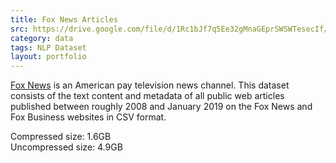 ```yaml
---
title: Fox News Articles
src: https://drive.google.com/file/d/1Rc1bJf7q5Ee32gMnaGEprSWSWTesecIf/view?usp=sharing
category: data
tags: NLP Dataset
layout: portfolio
---
```


[Fox News](https://en.wikipedia.org/wiki/Fox_News) is an American pay television news channel. This dataset consists of the text
content and metadata of all public web articles published between
roughly 2008 and January 2019 on the Fox News and Fox Business websites in CSV format.

Compressed size: 1.6GB
<br>Uncompressed size: 4.9GB